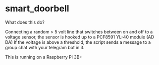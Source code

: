 # smart_doorbell

What does this do?

Connecting a random > 5 volt line that switches between on and off to a voltage sensor, the sensor is hooked up to a PCF8591 YL-40 module (AD DA)
If the voltage is above a threshold, the script sends a message to a group chat with your telegram bot in it.

This is running on a Raspberry Pi 3B+
